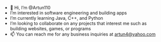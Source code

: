 - 👋 Hi, I’m @Artun110
- I’m interested in software engineering and building apps
- I’m currently learning Java, C++, and Python
- I’m looking to collaborate on any projects that interest me such as building websites, games, or programs
- 📫 You can reach me for any business inquiries at artun4@yahoo.com
